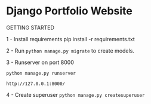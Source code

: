 # Django Portfolio Website

GETTING STARTED

1 - Install requirements
  pip install -r requirements.txt
 
2 - Run ``python manage.py migrate`` to create models.

3 - Runserver on port 8000

    python manage.py runserver
    
    http://127.0.0.1:8000/
    
4 - Create superuser
    ``python manage.py createsuperuser``
    
